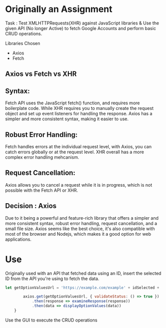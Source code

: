 



# Originally an Assignment

Task : Test XMLHTTPRequests(XHR) against JavaScript libraries & Use the given API (No longer Active) to fetch Google Accounts and perform basic CRUD operations.

Libraries Chosen
- Axios
- Fetch


## Axios vs Fetch vs XHR
## Syntax: 
Fetch API uses the JavaScript fetch() function, and requires more boilerplate code. While XHR requires you to manually create the request object and set up event listeners for handling the response. Axios has a simpler and more consistent syntax, making it easier to use.

## Robust Error Handling: 
Fetch handles errors at the individual request level, with Axios, you can catch errors globally or at the request level. XHR overall has a more complex error handling mehcanism. 

## Request Cancellation: 
Axios allows you to cancel a request while it is in progress, which is not possible with the Fetch API or XHR.

## Decision : Axios
Due to it being a powerful and feature-rich library that offers a simpler and more consistent syntax, robust error handling, request cancellation, and a small file size. Axios seems like the best choice, it's also compatible with most of the browser and Nodejs, which makes it a good option for web applications.

# Use

Originally used with an API that fetched data using an ID, insert the selected ID from the API you're using to fetch the data.

```javascript
let getOptionValuesUrl = 'https://example.com/example' + idSelected + '?apiKey=12c34de5-6789-012b-3ea4-5ed678901b2f';

        axios.get(getOptionValuesUrl, { validateStatus: () => true })
            .then(response => examineResponse(response))
            .then(data => displayOptionValues(data))
    }
```

Use the GUI to execute the CRUD operations




